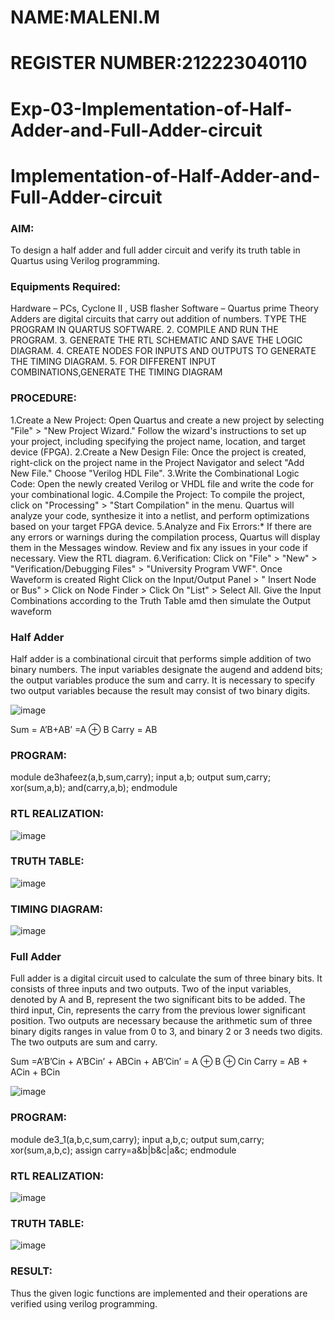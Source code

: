 # NAME:MALENI.M
# REGISTER NUMBER:212223040110
# Exp-03-Implementation-of-Half-Adder-and-Full-Adder-circuit

# Implementation-of-Half-Adder-and-Full-Adder-circuit
### AIM:
To design a half adder and full adder circuit and verify its truth table in Quartus using Verilog programming.

### Equipments Required:
Hardware – PCs, Cyclone II , USB flasher Software – Quartus prime Theory Adders are digital circuits that carry out addition of numbers.
TYPE THE PROGRAM IN QUARTUS SOFTWARE.
2. COMPILE AND RUN THE PROGRAM.
3. GENERATE THE RTL SCHEMATIC AND SAVE THE LOGIC DIAGRAM.
4. CREATE NODES FOR INPUTS AND OUTPUTS TO GENERATE THE TIMING DIAGRAM.
5. FOR DIFFERENT INPUT COMBINATIONS,GENERATE THE TIMING DIAGRAM

### PROCEDURE:
1.Create a New Project: Open Quartus and create a new project by selecting "File" > "New Project Wizard." Follow the wizard's instructions to set up your project, including specifying the project name, location, and target device (FPGA).
2.Create a New Design File: Once the project is created, right-click on the project name in the Project Navigator and select "Add New File." Choose "Verilog HDL File".
3.Write the Combinational Logic Code: Open the newly created Verilog or VHDL file and write the code for your combinational logic.
4.Compile the Project: To compile the project, click on "Processing" > "Start Compilation" in the menu. Quartus will analyze your code, synthesize it into a netlist, and perform optimizations based on your target FPGA device.
5.Analyze and Fix Errors:* If there are any errors or warnings during the compilation process, Quartus will display them in the Messages window. Review and fix any issues in your code if necessary. View the RTL diagram.
6.Verification: Click on "File" > "New" > "Verification/Debugging Files" > "University Program VWF". Once Waveform is created Right Click on the Input/Output Panel > " Insert Node or Bus" > Click on Node Finder > Click On "List" > Select All. Give the Input Combinations according to the Truth Table amd then simulate the Output waveform

### Half Adder
Half adder is a combinational circuit that performs simple addition of two binary numbers. The input variables designate the augend and addend bits; the output variables produce the sum and carry. It is necessary to specify two output variables because the result may consist of two binary digits.

![image](https://github.com/MALENIMURUGAN/Exp-02-Implementation-of-Half-Adder-and-Full-Adder-circuit/assets/144870675/984166b3-36b7-4c99-9b3b-777defd54fe1)


Sum = A’B+AB’ =A ⊕ B Carry = AB

### PROGRAM:

module de3hafeez(a,b,sum,carry);	                                                       input a,b;
output sum,carry; xor(sum,a,b);
and(carry,a,b);
endmodule
 ### RTL REALIZATION:
 ![image](https://github.com/MALENIMURUGAN/Exp-02-Implementation-of-Half-Adder-and-Full-Adder-circuit/assets/144870675/1f6e1dd5-a633-4216-ada1-dafd241a22ed)

### TRUTH TABLE:
![image](https://github.com/MALENIMURUGAN/Exp-02-Implementation-of-Half-Adder-and-Full-Adder-circuit/assets/144870675/2c8d8e52-c6e8-4f43-bde7-79110f46cc2e)

### TIMING DIAGRAM:
![image](https://github.com/MALENIMURUGAN/Exp-02-Implementation-of-Half-Adder-and-Full-Adder-circuit/assets/144870675/7712f645-a909-4719-a4be-0586e302e440)

### Full Adder
Full adder is a digital circuit used to calculate the sum of three binary bits. It consists of three inputs and two outputs. Two of the input variables, denoted by A and B, represent the two significant bits to be added. The third input, Cin, represents the carry from the previous lower significant position. Two outputs are necessary because the arithmetic sum of three binary digits ranges in value from 0 to 3, and binary 2 or 3 needs two digits. The two outputs are sum and carry.

Sum =A’B’Cin + A’BCin’ + ABCin + AB’Cin’ = A ⊕ B ⊕ Cin Carry = AB + ACin + BCin

 ![image](https://github.com/MALENIMURUGAN/Exp-02-Implementation-of-Half-Adder-and-Full-Adder-circuit/assets/144870675/a4f8fa7b-bc0a-4074-864e-40709086aa5d)
### PROGRAM:
module de3_1(a,b,c,sum,carry);	                                                         input a,b,c;
output sum,carry; xor(sum,a,b,c);
assign carry=a&b|b&c|a&c; endmodule
### RTL REALIZATION:
![image](https://github.com/MALENIMURUGAN/Exp-02-Implementation-of-Half-Adder-and-Full-Adder-circuit/assets/144870675/6bee143e-137a-4d38-ad4d-8e4662116d2c)
### TRUTH TABLE:
![image](https://github.com/MALENIMURUGAN/Exp-02-Implementation-of-Half-Adder-and-Full-Adder-circuit/assets/144870675/74d20077-fe96-45e7-ba92-2241a9ae3b90)

### RESULT:
Thus the given logic functions are implemented and their operations are verified using verilog programming.
